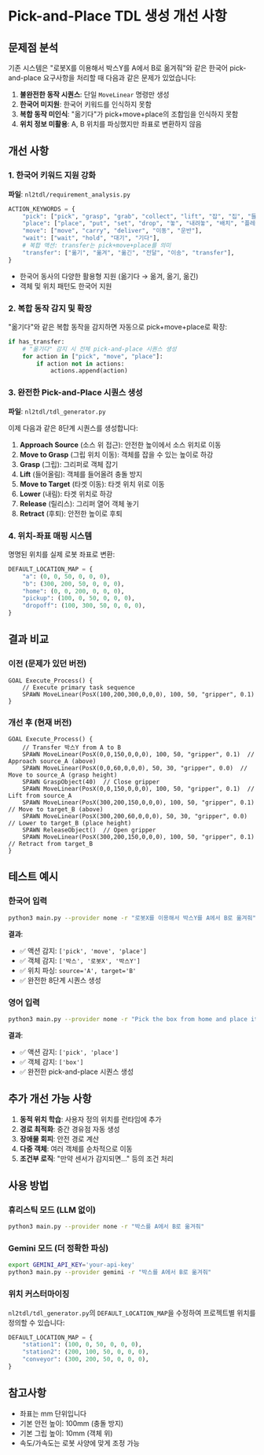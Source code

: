 # Pick-and-Place TDL 생성 개선 사항

## 문제점 분석

기존 시스템은 "로봇X를 이용해서 박스Y를 A에서 B로 옮겨줘"와 같은 한국어 pick-and-place 요구사항을 처리할 때 다음과 같은 문제가 있었습니다:

1. **불완전한 동작 시퀀스**: 단일 `MoveLinear` 명령만 생성
2. **한국어 미지원**: 한국어 키워드를 인식하지 못함
3. **복합 동작 미인식**: "옮기다"가 pick+move+place의 조합임을 인식하지 못함
4. **위치 정보 미활용**: A, B 위치를 파싱했지만 좌표로 변환하지 않음

## 개선 사항

### 1. 한국어 키워드 지원 강화

**파일**: `nl2tdl/requirement_analysis.py`

```python
ACTION_KEYWORDS = {
    "pick": ["pick", "grasp", "grab", "collect", "lift", "잡", "집", "들", "픽업"],
    "place": ["place", "put", "set", "drop", "놓", "내려놓", "배치", "플레이스"],
    "move": ["move", "carry", "deliver", "이동", "운반"],
    "wait": ["wait", "hold", "대기", "기다"],
    # 복합 액션: transfer는 pick+move+place를 의미
    "transfer": ["옮기", "옮겨", "옮긴", "전달", "이송", "transfer"],
}
```

- 한국어 동사의 다양한 활용형 지원 (옮기다 → 옮겨, 옮기, 옮긴)
- 객체 및 위치 패턴도 한국어 지원

### 2. 복합 동작 감지 및 확장

"옮기다"와 같은 복합 동작을 감지하면 자동으로 pick+move+place로 확장:

```python
if has_transfer:
    # "옮기다" 감지 시 전체 pick-and-place 시퀀스 생성
    for action in ["pick", "move", "place"]:
        if action not in actions:
            actions.append(action)
```

### 3. 완전한 Pick-and-Place 시퀀스 생성

**파일**: `nl2tdl/tdl_generator.py`

이제 다음과 같은 8단계 시퀀스를 생성합니다:

1. **Approach Source** (소스 위 접근): 안전한 높이에서 소스 위치로 이동
2. **Move to Grasp** (그립 위치 이동): 객체를 잡을 수 있는 높이로 하강
3. **Grasp** (그립): 그리퍼로 객체 잡기
4. **Lift** (들어올림): 객체를 들어올려 충돌 방지
5. **Move to Target** (타겟 이동): 타겟 위치 위로 이동
6. **Lower** (내림): 타겟 위치로 하강
7. **Release** (릴리스): 그리퍼 열어 객체 놓기
8. **Retract** (후퇴): 안전한 높이로 후퇴

### 4. 위치-좌표 매핑 시스템

명명된 위치를 실제 로봇 좌표로 변환:

```python
DEFAULT_LOCATION_MAP = {
    "a": (0, 0, 50, 0, 0, 0),
    "b": (300, 200, 50, 0, 0, 0),
    "home": (0, 0, 200, 0, 0, 0),
    "pickup": (100, 0, 50, 0, 0, 0),
    "dropoff": (100, 300, 50, 0, 0, 0),
}
```

## 결과 비교

### 이전 (문제가 있던 버전)

```
GOAL Execute_Process() {
    // Execute primary task sequence
    SPAWN MoveLinear(PosX(100,200,300,0,0,0), 100, 50, "gripper", 0.1)
}
```

### 개선 후 (현재 버전)

```
GOAL Execute_Process() {
    // Transfer 박스Y from A to B
    SPAWN MoveLinear(PosX(0,0,150,0,0,0), 100, 50, "gripper", 0.1)  // Approach source_A (above)
    SPAWN MoveLinear(PosX(0,0,60,0,0,0), 50, 30, "gripper", 0.0)  // Move to source_A (grasp height)
    SPAWN GraspObject(40)  // Close gripper
    SPAWN MoveLinear(PosX(0,0,150,0,0,0), 100, 50, "gripper", 0.1)  // Lift from source_A
    SPAWN MoveLinear(PosX(300,200,150,0,0,0), 100, 50, "gripper", 0.1)  // Move to target_B (above)
    SPAWN MoveLinear(PosX(300,200,60,0,0,0), 50, 30, "gripper", 0.0)  // Lower to target_B (place height)
    SPAWN ReleaseObject()  // Open gripper
    SPAWN MoveLinear(PosX(300,200,150,0,0,0), 100, 50, "gripper", 0.1)  // Retract from target_B
}
```

## 테스트 예시

### 한국어 입력
```bash
python3 main.py --provider none -r "로봇X를 이용해서 박스Y를 A에서 B로 옮겨줘"
```

**결과**:
- ✅ 액션 감지: `['pick', 'move', 'place']`
- ✅ 객체 감지: `['박스', '로봇X', '박스Y']`
- ✅ 위치 파싱: `source='A', target='B'`
- ✅ 완전한 8단계 시퀀스 생성

### 영어 입력
```bash
python3 main.py --provider none -r "Pick the box from home and place it at B"
```

**결과**:
- ✅ 액션 감지: `['pick', 'place']`
- ✅ 객체 감지: `['box']`
- ✅ 완전한 pick-and-place 시퀀스 생성

## 추가 개선 가능 사항

1. **동적 위치 학습**: 사용자 정의 위치를 런타임에 추가
2. **경로 최적화**: 중간 경유점 자동 생성
3. **장애물 회피**: 안전 경로 계산
4. **다중 객체**: 여러 객체를 순차적으로 이동
5. **조건부 로직**: "만약 센서가 감지되면..." 등의 조건 처리

## 사용 방법

### 휴리스틱 모드 (LLM 없이)
```bash
python3 main.py --provider none -r "박스를 A에서 B로 옮겨줘"
```

### Gemini 모드 (더 정확한 파싱)
```bash
export GEMINI_API_KEY='your-api-key'
python3 main.py --provider gemini -r "박스를 A에서 B로 옮겨줘"
```

### 위치 커스터마이징

`nl2tdl/tdl_generator.py`의 `DEFAULT_LOCATION_MAP`을 수정하여 프로젝트별 위치를 정의할 수 있습니다:

```python
DEFAULT_LOCATION_MAP = {
    "station1": (100, 0, 50, 0, 0, 0),
    "station2": (200, 100, 50, 0, 0, 0),
    "conveyor": (300, 200, 50, 0, 0, 0),
}
```

## 참고사항

- 좌표는 mm 단위입니다
- 기본 안전 높이: 100mm (충돌 방지)
- 기본 그립 높이: 10mm (객체 위)
- 속도/가속도는 로봇 사양에 맞게 조정 가능
